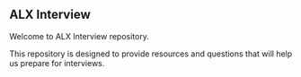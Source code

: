 ## ALX Interview

Welcome to ALX Interview repository.

This repository is designed to provide resources and questions that will help us prepare for interviews.